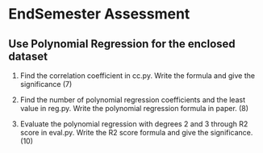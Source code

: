 # EndSemester Assessment 
## Use Polynomial Regression for the enclosed dataset

1. Find the correlation coefficient in cc.py. Write the formula and give the significance (7)

2. Find the number of polynomial regression coefficients and the least value in reg.py. Write the polynomial regression formula in paper.   (8)

3. Evaluate the polynomial regression with degrees 2 and 3 through R2 score in eval.py. Write the R2 score formula and give the significance. (10)
